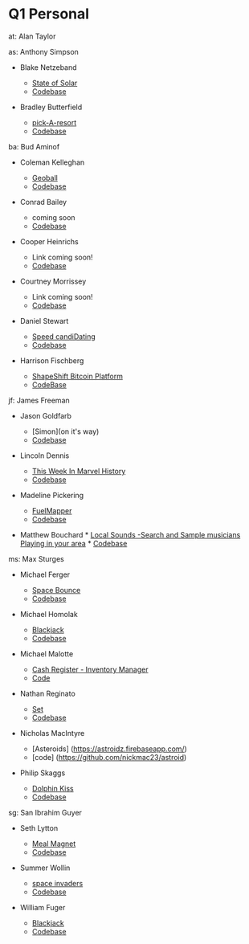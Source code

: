 # Q1 Personal

  at: Alan Taylor

  as: Anthony Simpson

  * Blake Netzeband
    * [State of Solar](http://blakeface.github.io/state-of-solar.github.io/)
    * [Codebase](https://github.com/blakeface/state-of-solar.github.io)

  * Bradley Butterfield
    * [pick-A-resort](http://pick-a-resort.herokuapp.com/)
    * [Codebase](https://github.com/butters5789/pickaresort)

  ba: Bud Aminof

  * Coleman Kelleghan
    * [Geoball](http://kelleghan1.github.io/mySite.github.io/)
    * [Codebase](https://github.com/kelleghan1/g20-projects)

  * Conrad Bailey
      * coming soon
      * [Codebase](https://github.com/CGBailey/realSheet.git)
  * Cooper Heinrichs
    * Link coming soon!
    * [Codebase](https://github.com/cheinrichs/carContact)

  * Courtney Morrissey
    * Link coming soon!
    * [Codebase](https://github.com/courtm187/q1project_hikeGenerator)

  * Daniel Stewart
    * [Speed candiDating](http://d-stew.github.io/personal-project-q1/)
    * [Codebase](https://github.com/d-stew/personal-project-q1)

  * Harrison Fischberg
    * [ShapeShift Bitcoin Platform](https://shape.firebaseapp.com/)
    * [CodeBase](https://github.com/hrfischberg/ShapeShifts)

  jf: James Freeman

  * Jason Goldfarb
    * [Simon](on it's way)
    * [Codebase](https://github.com/jkgold/personal-project.github.io/tree/gh-pages)
  

  * Lincoln Dennis
    * [This Week In Marvel History](http://jlincolndennis.github.io/marvel-history.github.io/)
    * [Codebase](https://github.com/jlincolndennis/marvel-history)

  * Madeline Pickering
    * [FuelMapper](http://madelinepick.github.io/fuelmapper.github.io/)
    * [Codebase](https://github.com/madelinepick/fuelmapper.github.io)

  *  Matthew Bouchard
    * [Local Sounds -Search and Sample musicians Playing in your area](https://sound-project.firebaseapp.com/)
    * [Codebase](https://github.com/MatieuB/sound-project)


  ms: Max Sturges

  * Michael Ferger
    * [Space Bounce](http://mferger.github.io/MichaelFerger.github.io/)
    * [Codebase](https://github.com/MFerger/MichaelFerger.github.io)

  * Michael Homolak
    * [Blackjack](http://mhomolak.github.io/BJ/)
    * [Codebase](https://github.com/mhomolak/BJ)

  * Michael Malotte
    * [ Cash Register - Inventory Manager ]( https://project-test.herokuapp.com )
    * [ Code ]( https://github.com/MickeyJ/personal-frontend-project/tree/refactor1 )

  * Nathan Reginato
    * [Set](http://myappsetgame.s3-website-us-west-2.amazonaws.com/)
    * [Codebase](https://github.com/NathanReginato/Set)

  * Nicholas MacIntyre
    * [Asteroids] (https://astroidz.firebaseapp.com/)
    * [code] (https://github.com/nickmac23/astroid)


  * Philip Skaggs
    * [Dolphin Kiss](http://artnoisenik.github.io/dolphin-kiss.github.io/)
    * [Codebase](https://github.com/artnoisenik/dolphin-kiss.github.io)

  sg: San Ibrahim Guyer

  * Seth Lytton
    * [Meal Magnet](https://meal-magnet.firebaseapp.com/)
    * [Codebase](https://github.com/slytton/meal-planner)

  * Summer Wollin
    * [space invaders](https://spaceinvadersjs.firebaseapp.com/)
    * [Codebase](https://github.com/summerwollin/spaceInvadersProject)

  * William Fuger
    * [Blackjack](https://wfuger.github.io/blackjack.github.io/)
    * [Codebase](https://github.com/Wfuger/blackjack.github.io)
